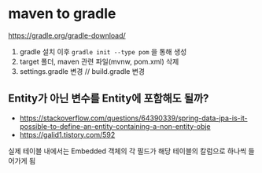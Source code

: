 # maven to gradle

https://gradle.org/gradle-download/  

1. gradle 설치 이후 `gradle init --type pom` 을 통해 생성
2. target 폴더, maven 관련 파일(mvnw, pom.xml) 삭제
3. settings.gradle 변경 // build.gradle 변경

## Entity가 아닌 변수를 Entity에 포함해도 될까?
* https://stackoverflow.com/questions/64390339/spring-data-jpa-is-it-possible-to-define-an-entity-containing-a-non-entity-obje
* https://galid1.tistory.com/592

실제 테이블 내에서는 Embedded 객체의 각 필드가 해당 테이블의 칼럼으로 하나씩 들어가게 됨
